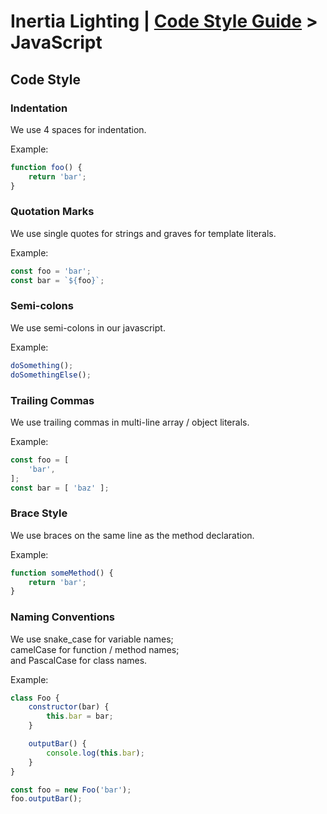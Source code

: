 # Inertia Lighting | [Code Style Guide](../README.md) > JavaScript

## Code Style

### Indentation

We use 4 spaces for indentation.

Example:
```js
function foo() {
    return 'bar';
}
```

### Quotation Marks

We use single quotes for strings and graves for template literals.

Example:
```js
const foo = 'bar';
const bar = `${foo}`;
```

### Semi-colons

We use semi-colons in our javascript.

Example:
```js
doSomething();
doSomethingElse();
```

### Trailing Commas

We use trailing commas in multi-line array / object literals.

Example:
```js
const foo = [
    'bar',
];
const bar = [ 'baz' ];
```

### Brace Style

We use braces on the same line as the method declaration.

Example:
```js
function someMethod() {
    return 'bar';
}
```

### Naming Conventions

We use snake_case for variable names;  
camelCase for function / method names;  
and PascalCase for class names.

Example:
```js
class Foo {
    constructor(bar) {
        this.bar = bar;
    }

    outputBar() {
        console.log(this.bar);
    }
}

const foo = new Foo('bar');
foo.outputBar();
```
